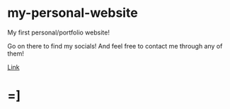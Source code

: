 # my-personal-website
My first personal/portfolio website!

Go on there to find my socials!
And feel free to contact me through any of them!

[Link
](https://dhihan.com/)
# =]
